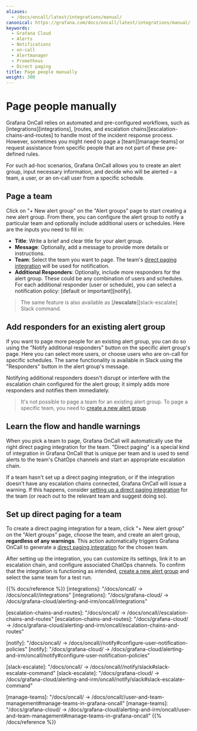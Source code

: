 ```yaml
---
aliases:
  - /docs/oncall/latest/integrations/manual/
canonical: https://grafana.com/docs/oncall/latest/integrations/manual/
keywords:
  - Grafana Cloud
  - Alerts
  - Notifications
  - on-call
  - Alertmanager
  - Prometheus
  - Direct paging
title: Page people manually
weight: 300
---
```


# Page people manually

Grafana OnCall relies on automated and pre-configured workflows, such as [integrations][integrations],
[routes, and escalation chains][escalation-chains-and-routes] to handle most of the incident response process.
However, sometimes you might need to page a [team][manage-teams] or request assistance from specific people that
are not part of these pre-defined rules.

For such ad-hoc scenarios, Grafana OnCall allows you to create an alert group, input necessary information, and decide
who will be alerted – a team, a user, or an on-call user from a specific schedule.

## Page a team

Click on "+ New alert group" on the "Alert groups" page to start creating a new alert group.
From there, you can configure the alert group to notify a particular team and optionally include additional users or
schedules. Here are the inputs you need to fill in:

- **Title**: Write a brief and clear title for your alert group.
- **Message**: Optionally, add a message to provide more details or instructions.
- **Team**: Select the team you want to page. The team's
[direct paging integration](#learn-the-flow-and-handle-warnings) will be used for notification.
- **Additional Responders**: Optionally, include more responders for the alert group.
These could be any combination of users and schedules.
For each additional responder (user or schedule), you can select a notification policy: [default or important][notify].

> The same feature is also available as [**/escalate**][slack-escalate] Slack command.

## Add responders for an existing alert group

If you want to page more people for an existing alert group, you can do so using the "Notify additional responders"
button on the specific alert group's page. Here you can select more users, or choose users who are on-call for specific
schedules. The same functionality is available in Slack using the "Responders" button in the alert group's message.

Notifying additional responders doesn't disrupt or interfere with the escalation chain configured for the alert group;
it simply adds more responders and notifies them immediately.

> It's not possible to page a team for an existing alert group. To page a specific team, you need to
[create a new alert group](#page-a-team).

## Learn the flow and handle warnings

When you pick a team to page, Grafana OnCall will automatically use the right direct paging integration for the team.
"Direct paging" is a special kind of integration in Grafana OnCall that is unique per team and is used to send alerts
to the team's ChatOps channels and start an appropriate escalation chain.

If a team hasn't set up a direct paging integration, or if the integration doesn't have any escalation chains connected,
Grafana OnCall will issue a warning. If this happens, consider
[setting up a direct paging integration](#set-up-direct-paging-for-a-team) for the team
(or reach out to the relevant team and suggest doing so).

## Set up direct paging for a team

To create a direct paging integration for a team, click "+ New alert group" on the "Alert groups" page, choose the team,
and create an alert group, **regardless of any warnings**. This action automatically triggers Grafana OnCall to generate
a [direct paging integration](#learn-the-flow-and-handle-warnings) for the chosen team.

After setting up the integration, you can customize its settings, link it to an escalation chain,
and configure associated ChatOps channels.
To confirm that the integration is functioning as intended, [create a new alert group](#page-a-team)
and select the same team for a test run.

{{% docs/reference %}}
[integrations]: "/docs/oncall/ -> /docs/oncall/<ONCALL VERSION>/integrations"
[integrations]: "/docs/grafana-cloud/ -> /docs/grafana-cloud/alerting-and-irm/oncall/integrations"

[escalation-chains-and-routes]: "/docs/oncall/ -> /docs/oncall/<ONCALL VERSION>/escalation-chains-and-routes"
[escalation-chains-and-routes]: "/docs/grafana-cloud/ -> /docs/grafana-cloud/alerting-and-irm/oncall/escalation-chains-and-routes"

[notify]: "/docs/oncall/ -> /docs/oncall/<ONCALL VERSION>/notify#configure-user-notification-policies"
[notify]: "/docs/grafana-cloud/ -> /docs/grafana-cloud/alerting-and-irm/oncall/notify#configure-user-notification-policies"

[slack-escalate]: "/docs/oncall/ -> /docs/oncall/<ONCALL VERSION>/notify/slack#slack-escalate-command"
[slack-escalate]: "/docs/grafana-cloud/ -> /docs/grafana-cloud/alerting-and-irm/oncall/notify/slack#slack-escalate-command"

[manage-teams]: "/docs/oncall/ -> /docs/oncall/<ONCALL VERSION>/user-and-team-management#manage-teams-in-grafana-oncall"
[manage-teams]: "/docs/grafana-cloud/ -> /docs/grafana-cloud/alerting-and-irm/oncall/user-and-team-management#manage-teams-in-grafana-oncall"
{{% /docs/reference %}}
